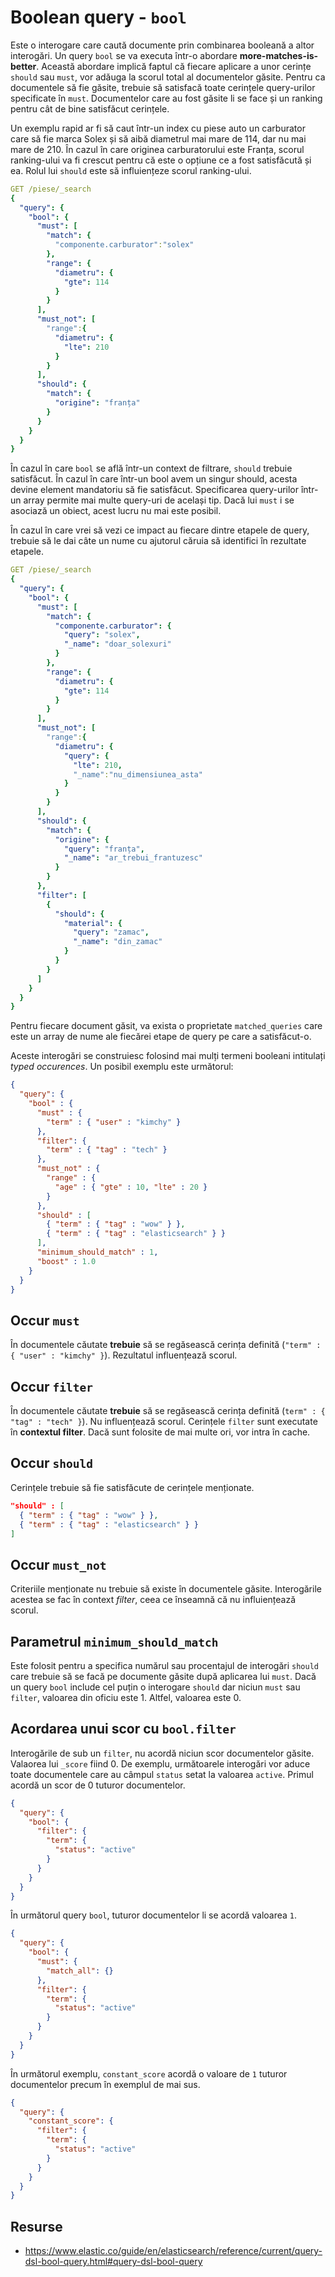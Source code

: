 # Boolean query - `bool`

Este o interogare care caută documente prin combinarea booleană a altor interogări. Un query `bool` se va executa într-o abordare **more-matches-is-better**. Această abordare implică faptul că fiecare aplicare a unor cerințe `should` sau `must`, vor adăuga la scorul total al documentelor găsite. Pentru ca documentele să fie găsite, trebuie să satisfacă toate cerințele query-urilor specificate în `must`. Documentelor care au fost găsite li se face și un ranking pentru cât de bine satisfăcut cerințele.

Un exemplu rapid ar fi să caut într-un index cu piese auto un carburator care să fie marca Solex și să aibă diametrul mai mare de 114, dar nu mai mare de 210. În cazul în care originea carburatorului este Franța, scorul ranking-ului va fi crescut pentru că este o opțiune ce a fost satisfăcută și ea. Rolul lui `should` este să influiențeze scorul ranking-ului.

```yaml
GET /piese/_search
{
  "query": {
    "bool": {
      "must": [
        "match": {
          "componente.carburator":"solex"
        },
        "range": {
          "diametru": {
            "gte": 114
          }
        }
      ],
      "must_not": [
        "range":{
          "diametru": {
            "lte": 210
          }
        }
      ],
      "should": {
        "match": {
          "origine": "franța"
        }
      }
    }
  }
}
```

În cazul în care `bool` se află într-un context de filtrare, `should` trebuie satisfăcut. În cazul în care într-un bool avem un singur should, acesta devine element mandatoriu să fie satisfăcut. Specificarea query-urilor într-un array permite mai multe query-uri de același tip. Dacă lui `must` i se asociază un obiect, acest lucru nu mai este posibil.

În cazul în care vrei să vezi ce impact au fiecare dintre etapele de query, trebuie să le dai câte un nume cu ajutorul căruia să identifici în rezultate etapele.

```yaml
GET /piese/_search
{
  "query": {
    "bool": {
      "must": [
        "match": {
          "componente.carburator": {
            "query": "solex",
            "_name": "doar_solexuri"
          }
        },
        "range": {
          "diametru": {
            "gte": 114
          }
        }
      ],
      "must_not": [
        "range":{
          "diametru": {
            "query": {
              "lte": 210,
              "_name":"nu_dimensiunea_asta"
            }
          }
        }
      ],
      "should": {
        "match": {
          "origine": {
            "query": "franța",
            "_name": "ar_trebui_frantuzesc"
          }
        }
      },
      "filter": [
        {
          "should": {
            "material": {
              "query": "zamac",
              "_name": "din_zamac"
            }
          }
        }
      ]
    }
  }
}
```

Pentru fiecare document găsit, va exista o proprietate `matched_queries` care este un array de nume ale fiecărei etape de query pe care a satisfăcut-o.

Aceste interogări se construiesc folosind mai mulți termeni booleani intitulați *typed occurences*. Un posibil exemplu este următorul:

```json
{
  "query": {
    "bool" : {
      "must" : {
        "term" : { "user" : "kimchy" }
      },
      "filter": {
        "term" : { "tag" : "tech" }
      },
      "must_not" : {
        "range" : {
          "age" : { "gte" : 10, "lte" : 20 }
        }
      },
      "should" : [
        { "term" : { "tag" : "wow" } },
        { "term" : { "tag" : "elasticsearch" } }
      ],
      "minimum_should_match" : 1,
      "boost" : 1.0
    }
  }
}
```

## Occur `must`

În documentele căutate **trebuie** să se regăsească cerința definită (`"term" : { "user" : "kimchy" }`). Rezultatul influențează scorul.


## Occur `filter`

În documentele căutate **trebuie** să se regăsească cerința definită (`term" : { "tag" : "tech" }`). Nu influențează scorul. Cerințele `filter` sunt executate în **contextul filter**. Dacă sunt folosite de mai multe ori, vor intra în cache.

## Occur `should`

Cerințele trebuie să fie satisfăcute de cerințele menționate.

```json
"should" : [
  { "term" : { "tag" : "wow" } },
  { "term" : { "tag" : "elasticsearch" } }
]
```

## Occur `must_not`

Criteriile menționate nu trebuie să existe în documentele găsite. Interogările acestea se fac în context *filter*, ceea ce înseamnă că nu influiențează scorul.

## Parametrul `minimum_should_match`

Este folosit pentru a specifica numărul sau procentajul de interogări `should` care trebuie să se facă pe documente găsite după aplicarea lui `must`.
Dacă un query `bool` include cel puțin o interogare `should` dar niciun `must` sau `filter`, valoarea din oficiu este 1. Altfel, valoarea este 0.

## Acordarea unui scor cu `bool.filter`

Interogările de sub un `filter`, nu acordă niciun scor documentelor găsite. Valaorea lui `_score` fiind 0. De exemplu, următoarele interogări vor aduce toate documentele care au câmpul `status` setat la valoarea `active`. Primul acordă un scor de 0 tuturor documentelor.

```json
{
  "query": {
    "bool": {
      "filter": {
        "term": {
          "status": "active"
        }
      }
    }
  }
}
```

În următorul query `bool`, tuturor documentelor li se acordă valoarea `1`.

```json
{
  "query": {
    "bool": {
      "must": {
        "match_all": {}
      },
      "filter": {
        "term": {
          "status": "active"
        }
      }
    }
  }
}
```

În următorul exemplu, `constant_score` acordă o valoare de `1` tuturor documentelor precum în exemplul de mai sus.

```json
{
  "query": {
    "constant_score": {
      "filter": {
        "term": {
          "status": "active"
        }
      }
    }
  }
}
```

## Resurse

- https://www.elastic.co/guide/en/elasticsearch/reference/current/query-dsl-bool-query.html#query-dsl-bool-query
